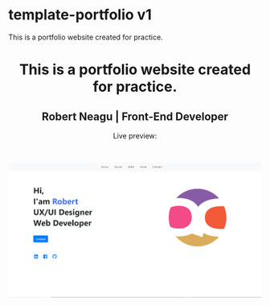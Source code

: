 # template-portfolio v1

This is a portfolio website created for practice.
<h1 align="center">This is a portfolio website created for practice.</h1>
<h2 align="center">Robert Neagu | Front-End Developer </h2>
<p align="center">Live preview: <a href="https://robertneaguqc.github.io/portfolio-site-v1"</a></p><br>
<p align="center">
<img src="https://github.com/RobertNeaguQC/portfolio-site-v1/blob/master/Adnotare%202020-10-30%20V11.png" width="550" alt="Portfolio Website">

